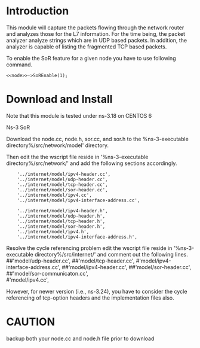 Introduction
============
This module will capture the packets flowing through the network router and analyzes those for the L7 information. For the time being, the packet analyzer analyze strings which are in UDP based packets. In addition, the analyzer is capable of listing the fragmented TCP based packets. 

To enable the SoR feature for a given node you have to use following command. 

	<<node>>->SoREnable(1); 

Download and Install
====================
Note that this module is tested under ns-3.18 on CENTOS 6

Ns-3 SoR

Download the node.cc, node.h, sor.cc, and sor.h to the %ns-3-executable directory%/src/network/model' directory.

Then edit the the wscript file reside in '%ns-3-executable directory%/src/network/' and add the following sections accordingly.

        '../internet/model/ipv4-header.cc',
        '../internet/model/udp-header.cc',
        '../internet/model/tcp-header.cc',
        '../internet/model/sor-header.cc',
        '../internet/model/ipv4.cc',
        '../internet/model/ipv4-interface-address.cc',
        
        '../internet/model/ipv4-header.h',
        '../internet/model/udp-header.h',
        '../internet/model/tcp-header.h',
        '../internet/model/sor-header.h',
        '../internet/model/ipv4.h',
        '../internet/model/ipv4-interface-address.h',
        
Resolve the cycle referencing problem edit the wscript file reside in '%ns-3-executable directory%/src/internet/' and comment out the following lines.  
        ##'model/udp-header.cc',
        ##'model/tcp-header.cc',
        #'model/ipv4-interface-address.cc',
        ##'model/ipv4-header.cc',
        ##'model/sor-header.cc',
        ##'model/sor-communicaton.cc',     
        #'model/ipv4.cc',  
        
However, for newer version (i.e., ns-3.24), you have to consider the cycle referencing of tcp-option headers and the implementation files also.


CAUTION
========
backup both your node.cc and node.h file prior to download
